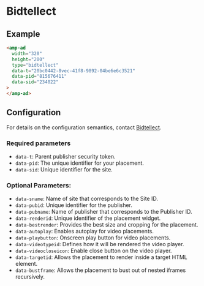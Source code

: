 <!---
Copyright 2017 The AMP HTML Authors. All Rights Reserved.

Licensed under the Apache License, Version 2.0 (the "License");
you may not use this file except in compliance with the License.
You may obtain a copy of the License at

      http://www.apache.org/licenses/LICENSE-2.0

Unless required by applicable law or agreed to in writing, software
distributed under the License is distributed on an "AS-IS" BASIS,
WITHOUT WARRANTIES OR CONDITIONS OF ANY KIND, either express or implied.
See the License for the specific language governing permissions and
limitations under the License.
-->

# Bidtellect

## Example

```html
<amp-ad
  width="320"
  height="200"
  type="bidtellect"
  data-t="20bc0442-8vec-41f8-9892-04be6e6c3521"
  data-pid="815676411"
  data-sid="234022"
>
</amp-ad>
```

## Configuration

For details on the configuration semantics, contact [Bidtellect](mailto:technology@bidtellect.com).

### Required parameters

- `data-t`: Parent publisher security token.
- `data-pid`: The unique identifier for your placement.
- `data-sid`: Unique identifier for the site.

### Optional Parameters:

- `data-sname`: Name of site that corresponds to the Site ID.
- `data-pubid`: Unique identifier for the publisher.
- `data-pubname`: Name of publisher that corresponds to the Publisher ID.
- `data-renderid`: Unique identifier of the placement widget.
- `data-bestrender`: Provides the best size and cropping for the placement.
- `data-autoplay`: Enables autoplay for video placements.
- `data-playbutton`: Onscreen play button for video placements.
- `data-videotypeid`: Defines how it will be rendered the video player.
- `data-videocloseicon`: Enable close button on the video player.
- `data-targetid`: Allows the placement to render inside a target HTML element.
- `data-bustframe`: Allows the placement to bust out of nested iframes recursively.
